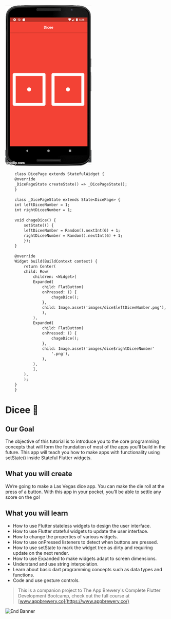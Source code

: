 ![screen](https://github.com/Anna-Myzukina/Bootcamp-flutter/blob/master/dicee/images/gif.gif)


        class DicePage extends StatefulWidget {
        @override
        _DicePageState createState() => _DicePageState();
        }

        class _DicePageState extends State<DicePage> {
        int leftDiceeNumber = 1;
        int rightDiceeNumber = 1;

        void chageDice() {
            setState(() {
            leftDiceeNumber = Random().nextInt(6) + 1;
            rightDiceeNumber = Random().nextInt(6) + 1;
            });
        }

        @override
        Widget build(BuildContext context) {
            return Center(
            child: Row(
                children: <Widget>[
                Expanded(
                    child: FlatButton(
                    onPressed: () {
                        chageDice();
                    },
                    child: Image.asset('images/dice$leftDiceeNumber.png'),
                    ),
                ),
                Expanded(
                    child: FlatButton(
                    onPressed: () {
                        chageDice();
                    },
                    child: Image.asset('images/dice$rightDiceeNumber'
                        '.png'),
                    ),
                ),
                ],
            ),
            );
        }
        }


# Dicee 🎲

## Our Goal

The objective of this tutorial is to introduce you to the core programming concepts that will form the foundation of most of the apps you’ll build in the future. This app will teach you how to make apps with functionality using setState() inside Stateful Flutter widgets.


## What you will create

We’re going to make a Las Vegas dice app. You can make the die roll at the press of a button. With this app in your pocket, you’ll be able to settle any score on the go!

## What you will learn

- How to use Flutter stateless widgets to design the user interface.
- How to use Flutter stateful widgets to update the user interface.
- How to change the properties of various widgets.
- How to use onPressed listeners to detect when buttons are pressed.
- How to use setState to mark the widget tree as dirty and requiring update on the next render.
- How to use Expanded to make widgets adapt to screen dimensions.
- Understand and use string interpolation.
- Learn about basic dart programming concepts such as data types and functions.
- Code and use gesture controls.

>This is a companion project to The App Brewery's Complete Flutter Development Bootcamp, check out the full course at [www.appbrewery.co](https://www.appbrewery.co/)

![End Banner](https://github.com/londonappbrewery/Images/blob/master/readme-end-banner.png)
